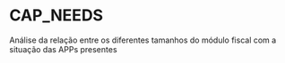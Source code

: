 # CAP_NEEDS
Análise da relação entre os diferentes tamanhos do módulo fiscal com a situação das APPs presentes
